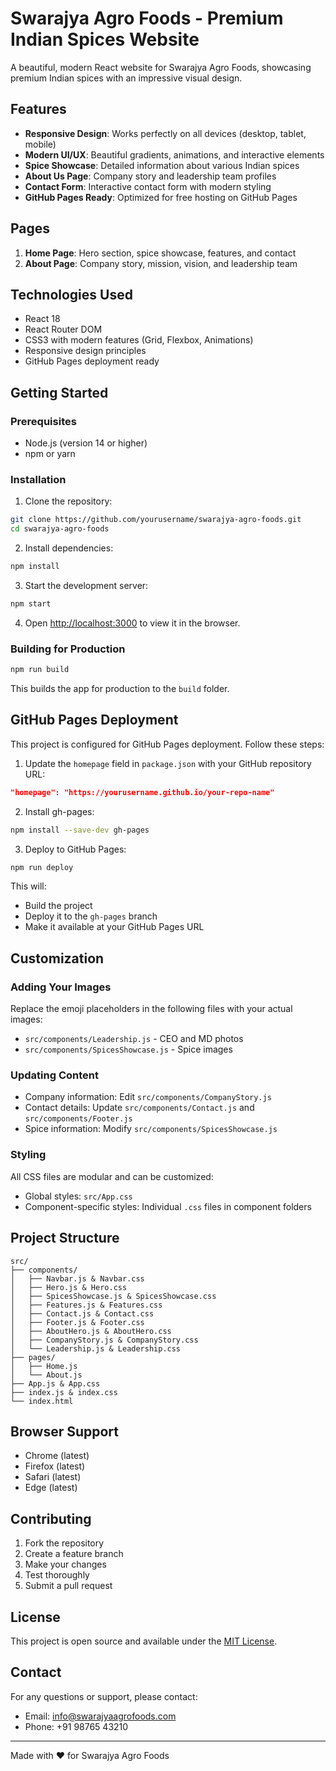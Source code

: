 # Swarajya Agro Foods - Premium Indian Spices Website

A beautiful, modern React website for Swarajya Agro Foods, showcasing premium Indian spices with an impressive visual design.

## Features

- **Responsive Design**: Works perfectly on all devices (desktop, tablet, mobile)
- **Modern UI/UX**: Beautiful gradients, animations, and interactive elements
- **Spice Showcase**: Detailed information about various Indian spices
- **About Us Page**: Company story and leadership team profiles
- **Contact Form**: Interactive contact form with modern styling
- **GitHub Pages Ready**: Optimized for free hosting on GitHub Pages

## Pages

1. **Home Page**: Hero section, spice showcase, features, and contact
2. **About Page**: Company story, mission, vision, and leadership team

## Technologies Used

- React 18
- React Router DOM
- CSS3 with modern features (Grid, Flexbox, Animations)
- Responsive design principles
- GitHub Pages deployment ready

## Getting Started

### Prerequisites

- Node.js (version 14 or higher)
- npm or yarn

### Installation

1. Clone the repository:
```bash
git clone https://github.com/yourusername/swarajya-agro-foods.git
cd swarajya-agro-foods
```

2. Install dependencies:
```bash
npm install
```

3. Start the development server:
```bash
npm start
```

4. Open [http://localhost:3000](http://localhost:3000) to view it in the browser.

### Building for Production

```bash
npm run build
```

This builds the app for production to the `build` folder.

## GitHub Pages Deployment

This project is configured for GitHub Pages deployment. Follow these steps:

1. Update the `homepage` field in `package.json` with your GitHub repository URL:
```json
"homepage": "https://yourusername.github.io/your-repo-name"
```

2. Install gh-pages:
```bash
npm install --save-dev gh-pages
```

3. Deploy to GitHub Pages:
```bash
npm run deploy
```

This will:
- Build the project
- Deploy it to the `gh-pages` branch
- Make it available at your GitHub Pages URL

## Customization

### Adding Your Images

Replace the emoji placeholders in the following files with your actual images:
- `src/components/Leadership.js` - CEO and MD photos
- `src/components/SpicesShowcase.js` - Spice images

### Updating Content

- Company information: Edit `src/components/CompanyStory.js`
- Contact details: Update `src/components/Contact.js` and `src/components/Footer.js`
- Spice information: Modify `src/components/SpicesShowcase.js`

### Styling

All CSS files are modular and can be customized:
- Global styles: `src/App.css`
- Component-specific styles: Individual `.css` files in component folders

## Project Structure

```
src/
├── components/
│   ├── Navbar.js & Navbar.css
│   ├── Hero.js & Hero.css
│   ├── SpicesShowcase.js & SpicesShowcase.css
│   ├── Features.js & Features.css
│   ├── Contact.js & Contact.css
│   ├── Footer.js & Footer.css
│   ├── AboutHero.js & AboutHero.css
│   ├── CompanyStory.js & CompanyStory.css
│   └── Leadership.js & Leadership.css
├── pages/
│   ├── Home.js
│   └── About.js
├── App.js & App.css
├── index.js & index.css
└── index.html
```

## Browser Support

- Chrome (latest)
- Firefox (latest)
- Safari (latest)
- Edge (latest)

## Contributing

1. Fork the repository
2. Create a feature branch
3. Make your changes
4. Test thoroughly
5. Submit a pull request

## License

This project is open source and available under the [MIT License](LICENSE).

## Contact

For any questions or support, please contact:
- Email: info@swarajyaagrofoods.com
- Phone: +91 98765 43210

---

Made with ❤️ for Swarajya Agro Foods
